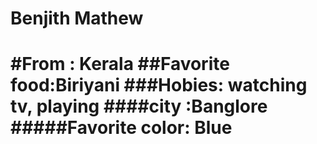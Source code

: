 <h1> Benjith Mathew<h1>
#From : Kerala
##Favorite food:Biriyani
###Hobies: watching tv, playing
####city :Banglore
#####Favorite color: Blue
